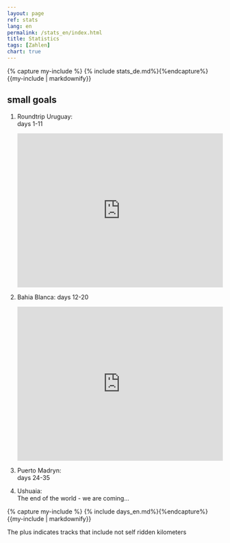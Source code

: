 ```yaml
---
layout: page
ref: stats
lang: en
permalink: /stats_en/index.html
title: Statistics
tags: [Zahlen]
chart: true
---
```


{% capture my-include %} {% include stats_de.md%}{%endcapture%}
{{my-include | markdownify}}

## small goals

1. Roundtrip Uruguay:  
   days 1-11
 
   <iframe width="480" height="360" src="http://track-kit.net/maps_s3/?v=embed&track=230879.gpx" frameborder="0" allowfullscreen></iframe> 
  
2. Bahia Blanca: 
   days 12-20  
  
   <iframe width="480" height="360" src="http://track-kit.net/maps_s3/?v=embed&track=230881.gpx" frameborder="0" allowfullscreen></iframe>
  
3. Puerto Madryn:  
   days 24-35
   

4. Ushuaia:   
   The end of the world - we are coming...
   
   
{% capture my-include %} {% include days_en.md%}{%endcapture%}
{{my-include | markdownify}}
   

The plus indicates tracks that include not self ridden kilometers   